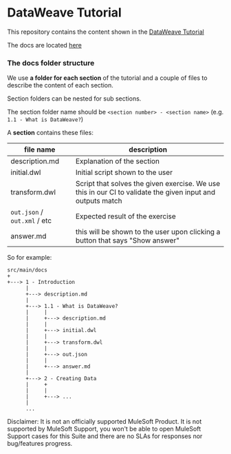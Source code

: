 # DataWeave Tutorial

This repository contains the content shown in the [DataWeave Tutorial](http://dwlang.fun)

The docs are located [here](https://github.com/mulesoft-labs/data-weave-tutorial/tree/master/src/main/docs)

### The docs folder structure

We use **a folder for each section** of the tutorial and a couple of files to describe the content of each section.

Section folders can be nested for sub sections.

The section folder name should be `<section number> - <section name>` (e.g. `1.1 - What is DataWeave?`)

A **section** contains these files:            

| file name                   | description                          |
|-----------------------------|--------------------------------------| 
| description.md              | Explanation of the section       |
| initial.dwl                 | Initial script shown to the user |
| transform.dwl               | Script that solves the given exercise. We use this in our CI to validate the given input and outputs match |
| `out.json` / `out.xml` / etc| Expected result of the exercise  |
| answer.md                   | this will be shown to the user upon clicking a button that says "Show answer"  |

So for example:
```
src/main/docs
+
+---> 1 - Introduction
      |
      +---> description.md
      |
      +---> 1.1 - What is DataWeave?
      |     |
      |     +---> description.md
      |     |
      |     +---> initial.dwl
      |     |
      |     +---> transform.dwl
      |     |
      |     +---> out.json
      |     |
      |     +---> answer.md
      |
      +---> 2 - Creating Data
      |     +
      |     |
      |     +---> ...
      |
      ...
```

Disclaimer: It is not an officially supported MuleSoft Product. It is not supported by MuleSoft Support, you won't be able to open MuleSoft Support cases for this Suite and there are no SLAs for responses nor bug/features progress.

